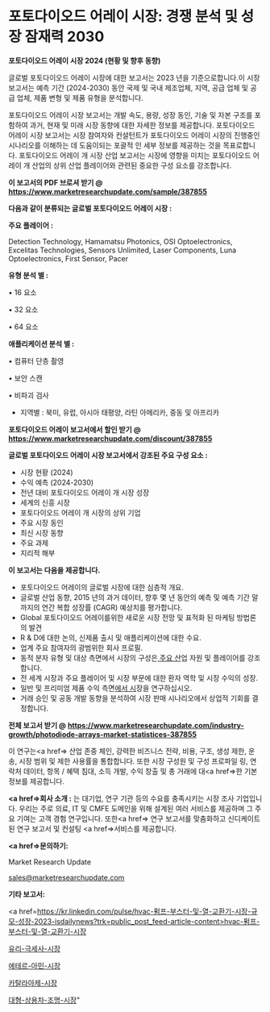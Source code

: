 # 포토다이오드 어레이 시장: 경쟁 분석 및 성장 잠재력 2030

<strong>포토다이오드 어레이 시장 2024 (현황 및 향후 동향)</strong>

글로벌 포토다이오드 어레이 시장에 대한 보고서는 2023 년을 기준으로합니다.이 시장 보고서는 예측 기간 (2024-2030) 동안 국제 및 국내 제조업체, 지역, 공급 업체 및 공급 업체, 제품 변형 및 제품 유형을 분석합니다.

포토다이오드 어레이 시장 보고서는 개발 속도, 용량, 성장 동인, 기술 및 자본 구조를 포함하여 과거, 현재 및 미래 시장 동향에 대한 자세한 정보를 제공합니다. 포토다이오드 어레이 시장 보고서는 시장 참여자와 컨설턴트가 포토다이오드 어레이 시장의 진행중인 시나리오를 이해하는 데 도움이되는 포괄적 인 세부 정보를 제공하는 것을 목표로합니다. 포토다이오드 어레이 개 시장 산업 보고서는 시장에 영향을 미치는 포토다이오드 어레이 개 산업의 상위 산업 플레이어와 관련된 중요한 구성 요소를 강조합니다.



<strong>이 보고서의 PDF 브로셔 받기 @ <a href=https://www.marketresearchupdate.com/sample/387855>https://www.marketresearchupdate.com/sample/387855</a></strong>



<strong>다음과 같이 분류되는 글로벌 포토다이오드 어레이 시장 :</strong>



<strong>주요 플레이어 :</strong>

Detection Technology, Hamamatsu Photonics, OSI Optoelectronics, Excelitas Technologies, Sensors Unlimited, Laser Components, Luna Optoelectronics, First Sensor, Pacer



<strong>유형 분석 별 :</strong>

• 16 요소

• 32 요소

• 64 요소



<strong>애플리케이션 분석 별 :</strong>

• 컴퓨터 단층 촬영

• 보안 스캔

• 비파괴 검사

<ul>
  <li>지역별 : 북미, 유럽, 아시아 태평양, 라틴 아메리카, 중동 및 아프리카</li>
</ul>


<strong>포토다이오드 어레이 보고서에서 할인 받기 @ <a href=https://www.marketresearchupdate.com/discount/387855>https://www.marketresearchupdate.com/discount/387855</a></strong>



<strong>글로벌 포토다이오드 어레이 시장 보고서에서 강조된 주요 구성 요소 :</strong>
<ul>
  <li>시장 현황 (2024)</li>
  <li>수익 예측 (2024-2030)</li>
  <li>전년 대비 포토다이오드 어레이 개 시장 성장</li>
  <li>세계의 신흥 시장</li>
  <li>포토다이오드 어레이 개 시장의 상위 기업</li>
  <li>주요 시장 동인</li>
  <li>최신 시장 동향</li>
  <li>주요 과제</li>
  <li>지리적 해부</li>
</ul>


<strong>이 보고서는 다음을 제공합니다.</strong>
<ul>
  <li>포토다이오드 어레이의 글로벌 시장에 대한 심층적 개요.</li>
  <li>글로벌 산업 동향, 2015 년의 과거 데이터, 향후 몇 년 동안의 예측 및 예측 기간 말까지의 연간 복합 성장률 (CAGR) 예상치를 평가합니다.</li>
  <li>Global 포토다이오드 어레이를위한 새로운 시장 전망 및 표적화 된 마케팅 방법론의 발견</li>
  <li>R &amp; D에 대한 논의, 신제품 출시 및 애플리케이션에 대한 수요.</li>
  <li>업계 주요 참여자의 광범위한 회사 프로필.</li>
  <li>동적 분자 유형 및 대상 측면에서 시장의 구성은<a href=> 주요 산</a>업 자원 및 플레이어를 강조합니다.</li>
  <li>전 세계 시장과 주요 플레이어 및 시장 부문에 대한 환자 역학 및 시장 수익의 성장.</li>
  <li>일반 및 프리미엄 제품 수익 측면<a href=>에서 시</a>장을 연구하십시오.</li>
  <li>거래 승인 및 공동 개발 동향을 분석하여 시장 판매 시나리오에서 상업적 기회를 결정합니다.</li>
</ul>



<strong>전체 보고서 받기 @ <a href=https://www.marketresearchupdate.com/industry-growth/photodiode-arrays-market-statistices-387855>https://www.marketresearchupdate.com/industry-growth/photodiode-arrays-market-statistices-387855</a></strong>

이 연구는<a href=> 산업 존중</a> 체인, 강력한 비즈니스 전략, 비용, 구조, 생성 제한, 운송, 시장 범위 및 제한 사용률을 통합합니다. 또한 시장 구성원 및 구성 프로파일 링, 연락처 데이터, 항목 / 혜택 침대, 소득 개발, 수익 창출 및 총 거래에 대<a href=>한 기본 </a>정보를 제공합니다.



<strong><a href=>회사 소</a>개 :</strong>
는 대기업, 연구 기관 등의 수요를 충족시키는 시장 조사 기업입니다. 우리는 주로 의료, IT 및 CMFE 도메인을 위해 설계된 여러 서비스를 제공하며 그 주요 기여는 고객 경험 연구입니다. 또한<a href=> 연구 보</a>고서를 맞춤화하고 신디케이트 된 연구 보고서 및 컨설팅 <a href=>서비스</a>를 제공합니다.



<strong><a href=>문의하기:</a></strong>

Market Research Update

sales@marketresearchupdate.com



<strong>기타 보고서:</strong>

<a href=https://kr.linkedin.com/pulse/hvac-펌프-부스터-및-열-교환기-시장-규모-성장-2023-isdailynews?trk=public_post_feed-article-content>hvac-펌프-부스터-및-열-교환기-시장</a>

<a href=https://www.linkedin.com/pulse/유리-극세사-시장-진입-전략-및-위험-평가2029년-consumer-connection-chronicles-24-/>유리-극세사-시장</a>

<a href=https://www.linkedin.com/pulse/에테르-아민-시장-규모-및-성장-2023-consumer-connection-compendium-ana-19n9f/>에테르-아민-시장</a>

<a href=https://www.linkedin.com/pulse/카탈라아제-시장-세분화-연구-및-목표-고객2029년-consumer-connection-chronicles-24--9dsjf/>카탈라아제-시장</a>

<a href=https://www.linkedin.com/pulse/대형-상용차-조명-시장-규모-및-성장-2023-survey-savvy-insights-360-analysis-hdtof/>대형-상용차-조명-시장</a>"
